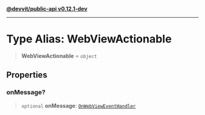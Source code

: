 [**@devvit/public-api v0.12.1-dev**](../../../../../../README.md)

---

# Type Alias: WebViewActionable

> **WebViewActionable** = `object`

## Properties

<a id="onmessage"></a>

### onMessage?

> `optional` **onMessage**: [`OnWebViewEventHandler`](OnWebViewEventHandler.md)
